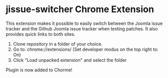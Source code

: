 # jissue-switcher Chrome Extension

This extension makes it possible to easily switch between the Joomla issue tracker and the Github Joomla issue tracker when testing patches.
It also provides quick links to both sites.

1. Clone repository in a folder of your choice.
2. Go to: chrome://extensions/ (Set developer modus on the top right to: On)
3. Click "Load unpacked extension" and select the folder

Plugin is now added to Chorme!
